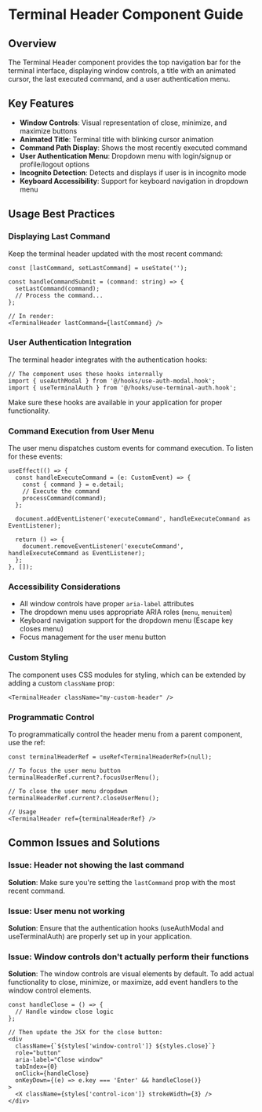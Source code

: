 # Terminal Header Component Guide

## Overview

The Terminal Header component provides the top navigation bar for the terminal interface, displaying window controls, a title with an animated cursor, the last executed command, and a user authentication menu.

## Key Features

- **Window Controls**: Visual representation of close, minimize, and maximize buttons
- **Animated Title**: Terminal title with blinking cursor animation
- **Command Path Display**: Shows the most recently executed command
- **User Authentication Menu**: Dropdown menu with login/signup or profile/logout options
- **Incognito Detection**: Detects and displays if user is in incognito mode
- **Keyboard Accessibility**: Support for keyboard navigation in dropdown menu

## Usage Best Practices

### Displaying Last Command

Keep the terminal header updated with the most recent command:

```tsx
const [lastCommand, setLastCommand] = useState('');

const handleCommandSubmit = (command: string) => {
  setLastCommand(command);
  // Process the command...
};

// In render:
<TerminalHeader lastCommand={lastCommand} />
```

### User Authentication Integration

The terminal header integrates with the authentication hooks:

```tsx
// The component uses these hooks internally
import { useAuthModal } from '@/hooks/use-auth-modal.hook';
import { useTerminalAuth } from '@/hooks/use-terminal-auth.hook';
```

Make sure these hooks are available in your application for proper functionality.

### Command Execution from User Menu

The user menu dispatches custom events for command execution. To listen for these events:

```tsx
useEffect(() => {
  const handleExecuteCommand = (e: CustomEvent) => {
    const { command } = e.detail;
    // Execute the command
    processCommand(command);
  };

  document.addEventListener('executeCommand', handleExecuteCommand as EventListener);

  return () => {
    document.removeEventListener('executeCommand', handleExecuteCommand as EventListener);
  };
}, []);
```

### Accessibility Considerations

- All window controls have proper `aria-label` attributes
- The dropdown menu uses appropriate ARIA roles (`menu`, `menuitem`)
- Keyboard navigation support for the dropdown menu (Escape key closes menu)
- Focus management for the user menu button

### Custom Styling

The component uses CSS modules for styling, which can be extended by adding a custom `className` prop:

```tsx
<TerminalHeader className="my-custom-header" />
```

### Programmatic Control

To programmatically control the header menu from a parent component, use the ref:

```tsx
const terminalHeaderRef = useRef<TerminalHeaderRef>(null);

// To focus the user menu button
terminalHeaderRef.current?.focusUserMenu();

// To close the user menu dropdown
terminalHeaderRef.current?.closeUserMenu();

// Usage
<TerminalHeader ref={terminalHeaderRef} />
```

## Common Issues and Solutions

### Issue: Header not showing the last command

**Solution**: Make sure you're setting the `lastCommand` prop with the most recent command.

### Issue: User menu not working

**Solution**: Ensure that the authentication hooks (useAuthModal and useTerminalAuth) are properly set up in your application.

### Issue: Window controls don't actually perform their functions

**Solution**: The window controls are visual elements by default. To add actual functionality to close, minimize, or maximize, add event handlers to the window control elements.

```tsx
const handleClose = () => {
  // Handle window close logic
};

// Then update the JSX for the close button:
<div 
  className={`${styles['window-control']} ${styles.close}`}
  role="button"
  aria-label="Close window"
  tabIndex={0}
  onClick={handleClose}
  onKeyDown={(e) => e.key === 'Enter' && handleClose()}
>
  <X className={styles['control-icon']} strokeWidth={3} />
</div>
```
